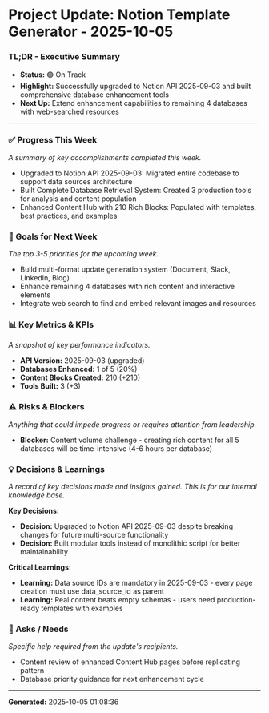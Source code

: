 # Project Update: Notion Template Generator - 2025-10-05

### **TL;DR - Executive Summary**
* **Status:** 🟢 On Track
* **Highlight:** Successfully upgraded to Notion API 2025-09-03 and built comprehensive database enhancement tools
* **Next Up:** Extend enhancement capabilities to remaining 4 databases with web-searched resources

---

### ✅ Progress This Week
*A summary of key accomplishments completed this week.*
- Upgraded to Notion API 2025-09-03: Migrated entire codebase to support data sources architecture
- Built Complete Database Retrieval System: Created 3 production tools for analysis and content population
- Enhanced Content Hub with 210 Rich Blocks: Populated with templates, best practices, and examples

### 🎯 Goals for Next Week
*The top 3-5 priorities for the upcoming week.*
- Build multi-format update generation system (Document, Slack, LinkedIn, Blog)
- Enhance remaining 4 databases with rich content and interactive elements
- Integrate web search to find and embed relevant images and resources

### 📊 Key Metrics & KPIs
*A snapshot of key performance indicators.*
- **API Version:** 2025-09-03 (upgraded)
- **Databases Enhanced:** 1 of 5 (20%)
- **Content Blocks Created:** 210 (+210)
- **Tools Built:** 3 (+3)

### ⚠️ Risks & Blockers
*Anything that could impede progress or requires attention from leadership.*
- **Blocker:** Content volume challenge - creating rich content for all 5 databases will be time-intensive (4-6 hours per database)

### 💡 Decisions & Learnings
*A record of key decisions made and insights gained. This is for our internal knowledge base.*

**Key Decisions:**
- **Decision:** Upgraded to Notion API 2025-09-03 despite breaking changes for future multi-source functionality
- **Decision:** Built modular tools instead of monolithic script for better maintainability

**Critical Learnings:**
- **Learning:** Data source IDs are mandatory in 2025-09-03 - every page creation must use data_source_id as parent
- **Learning:** Real content beats empty schemas - users need production-ready templates with examples

### 🙏 Asks / Needs
*Specific help required from the update's recipients.*
- Content review of enhanced Content Hub pages before replicating pattern
- Database priority guidance for next enhancement cycle

---

**Generated:** 2025-10-05 01:08:36
